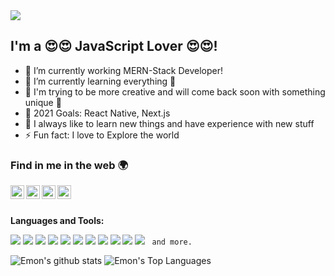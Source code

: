 <img src="https://github.com/programmeremon/programmeremon/blob/main/svg.svg"/>

## I'm a 😍😍 JavaScript Lover 😍😍!
- 🔭 I’m currently working MERN-Stack Developer!
- 🌱 I’m currently learning everything 🤣
- 🌱 I'm trying to be more creative and will come back soon with something unique 🤣
- 🥅 2021 Goals: React Native, Next.js 
- 🥅  I always like to learn new things and have experience with new stuff 
- ⚡ Fun fact: I love to Explore the world 

### Find in me in the web 🌍

<a href="https://www.linkedin.com/in/programmeremon/">
  <img align="left" alt="Emon's Linkdein" width="22px" src="https://cdn.jsdelivr.net/npm/simple-icons@v3/icons/linkedin.svg" />
</a>
<a href="https://twitter.com/programmeremon">
  <img align="left" alt="Emon's Twitter" width="22px" src="https://cdn.jsdelivr.net/npm/simple-icons@v4/icons/twitter.svg" />
</a>
<a href="https://www.instagram.com/mohammad__emon__/">
  <img align="left" alt="Emon's Instagram" width="22px" src="https://cdn.jsdelivr.net/npm/simple-icons@v3/icons/instagram.svg" />
</a>
<a href="https://www.facebook.com/programmeremon">
  <img align="left" alt="Emon's Facebook" width="22px" src="https://cdn.jsdelivr.net/npm/simple-icons@v3/icons/facebook.svg" />
</a>

<br />
<br />


**Languages and Tools:**  

<code><img src="https://img.shields.io/badge/-JavaScript-eed718?style=flat&logo=javascript&logoColor=ffffff"></code>
<code><img src="https://img.shields.io/badge/-React-000000?style=flat&logo=react&logoColor=00c8ff"></code>
<code><img src="https://img.shields.io/badge/-MongoDB-4DB33D?style=flat&logo=mongodb&logoColor=FFFFFF"></code>
<code><img src="https://img.shields.io/badge/-Express.js-787878?style=flat"></code>
<code><img src="https://img.shields.io/badge/-Node.js-3C873A?style=flat&logo=Node.js&logoColor=white"></code>
<code><img src="https://img.shields.io/badge/-Firebase-FFA611?style=flat&logo=firebase&logoColor=FFFFFF"></code>
<code><img src="http://img.shields.io/badge/-Git-F1502F?style=flat&logo=git&logoColor=FFFFFF"></code>
<code><img src="http://img.shields.io/badge/-Heroku-430098?style=flat&logo=heroku&logoColor=white"></code>
<code><img src="http://img.shields.io/badge/-VS%20Code-007ACC?style=flat&logo=visual%20studio%20code&logoColor=white"></code>
<code><img src="http://img.shields.io/badge/-Github-000000?style=flat&logo=github&logoColor=FFFFFF"></code>
<code><img src="https://img.shields.io/badge/-Sass-cc6699?style=flat&logo=sass&logoColor=ffffff"></code>
<code> and more. </code>

![Emon's github stats](https://github-readme-stats.vercel.app/api?username=programmeremon&show_icons=true&hide_border=true)
![Emon's Top Languages](https://github-readme-stats.vercel.app/api/top-langs/?username=programmeremon&show_icons=true&hide_border=true)
